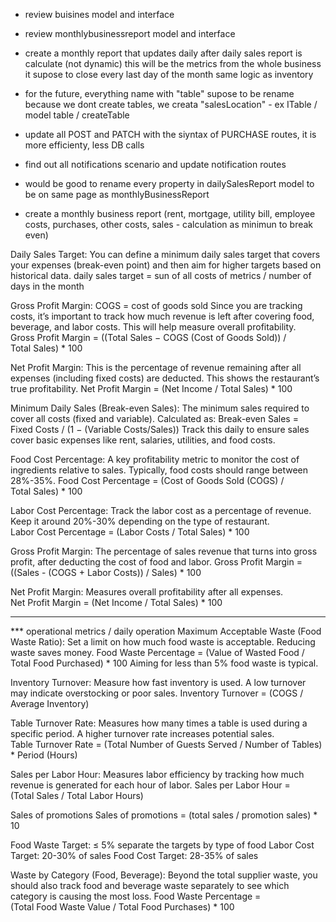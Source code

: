 - review buisines model and interface
- review monthlybusinessreport model and interface

- create a monthly report that updates daily after daily sales report is calculate (not dynamic)
this will be the metrics from the whole business
it supose to close every last day of the month
same logic as inventory

- for the future, everything name with "table" supose to be rename because we dont create tables, we creata "salesLocation" - ex ITable / model table / createTable

- update all POST and PATCH with the siyntax of PURCHASE routes, it is more efficienty, less DB calls

- find out all notifications scenario and update notification routes

- would be good to rename every property in dailySalesReport model to be on same page as monthlyBusinessReport

- create a monthly business report (rent, mortgage, utility bill, employee costs, purchases, other costs, sales - calculation as minimun to break even)

Daily Sales Target:
You can define a minimum daily sales target that covers your expenses (break-even point) and then aim for higher targets based on historical data.
daily sales target = sun of all costs of metrics / number of days in the month

Gross Profit Margin:
COGS = cost of goods sold
Since you are tracking costs, it’s important to track how much revenue is left after covering food, beverage, and labor costs. This will help measure overall profitability.
Gross Profit Margin = ((Total Sales − COGS (Cost of Goods Sold)) / Total Sales) * 100
 
Net Profit Margin:
This is the percentage of revenue remaining after all expenses (including fixed costs) are deducted. This shows the restaurant’s true profitability.
Net Profit Margin = (Net Income / Total Sales) * 100

Minimum Daily Sales (Break-even Sales):
The minimum sales required to cover all costs (fixed and variable). Calculated as:
Break-even Sales = Fixed Costs / (1 − (Variable Costs/Sales)) 
Track this daily to ensure sales cover basic expenses like rent, salaries, utilities, and food costs.

Food Cost Percentage:
A key profitability metric to monitor the cost of ingredients relative to sales. Typically, food costs should range between 28%-35%.
Food Cost Percentage = (Cost of Goods Sold (COGS) / Total Sales)  * 100

Labor Cost Percentage:
Track the labor cost as a percentage of revenue. Keep it around 20%-30% depending on the type of restaurant.
Labor Cost Percentage = (Labor Costs / Total Sales) * 100

Gross Profit Margin:
The percentage of sales revenue that turns into gross profit, after deducting the cost of food and labor.
Gross Profit Margin = ((Sales - (COGS + Labor Costs)) / Sales) * 100

Net Profit Margin:
Measures overall profitability after all expenses.
Net Profit Margin = (Net Income / Total Sales) * 100

*****************************************
*** operational metrics / daily operation
Maximum Acceptable Waste (Food Waste Ratio):
Set a limit on how much food waste is acceptable. Reducing waste saves money.
Food Waste Percentage = (Value of Wasted Food / Total Food Purchased) * 100
Aiming for less than 5% food waste is typical.

Inventory Turnover:
Measure how fast inventory is used. A low turnover may indicate overstocking or poor sales.
Inventory Turnover = (COGS / Average Inventory)

Table Turnover Rate:
Measures how many times a table is used during a specific period. A higher turnover rate increases potential sales.
Table Turnover Rate = (Total Number of Guests Served / Number of Tables) * Period (Hours)

Sales per Labor Hour:
Measures labor efficiency by tracking how much revenue is generated for each hour of labor.
Sales per Labor Hour = (Total Sales / Total Labor Hours)

Sales of promotions
Sales of promotions = (total sales / promotion sales) * 10

Food Waste Target: ≤ 5%
    separate the targets by type of food
Labor Cost Target: 20-30% of sales
Food Cost Target: 28-35% of sales

Waste by Category (Food, Beverage):
Beyond the total supplier waste, you should also track food and beverage waste separately to see which category is causing the most loss.
Food Waste Percentage = (Total Food Waste Value / Total Food Purchases) * 100

